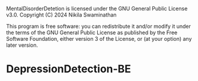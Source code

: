 MentalDisorderDetetion is licensed under the GNU General Public License v3.0. Copyright (C) 2024 Nikila Swaminathan

This program is free software: you can redistribute it and/or modify it under the terms of the GNU General Public License as published by the Free Software Foundation, either version 3 of the License, or (at your option) any later version.

# DepressionDetection-BE
